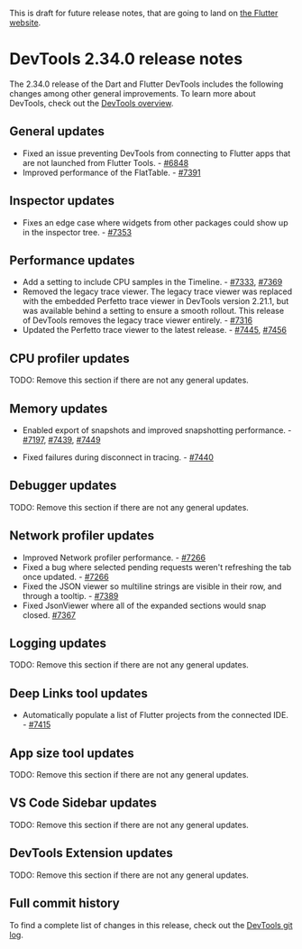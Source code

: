 This is draft for future release notes, that are going to land on
[the Flutter website](https://docs.flutter.dev/tools/devtools/release-notes).

# DevTools 2.34.0 release notes

The 2.34.0 release of the Dart and Flutter DevTools
includes the following changes among other general improvements.
To learn more about DevTools, check out the
[DevTools overview]({{site.url}}/tools/devtools/overview).

## General updates

* Fixed an issue preventing DevTools from connecting to Flutter apps that are not
launched from Flutter Tools. - [#6848](https://github.com/flutter/devtools/issues/6848)
* Improved performance of the FlatTable. -
  [#7391](https://github.com/flutter/devtools/pull/7391)

## Inspector updates

- Fixes an edge case where widgets from other packages could show up in the inspector
  tree. - [#7353](https://github.com/flutter/devtools/pull/7353)

## Performance updates
* Add a setting to include CPU samples in the Timeline. - [#7333](https://github.com/flutter/devtools/pull/7333), [#7369](https://github.com/flutter/devtools/pull/7369)
* Removed the legacy trace viewer. The legacy trace viewer was replaced with the
embedded Perfetto trace viewer in DevTools version 2.21.1, but was available
behind a setting to ensure a smooth rollout. This release of DevTools removes
the legacy trace viewer entirely. - [#7316](https://github.com/flutter/devtools/pull/7316)
* Updated the Perfetto trace viewer to the latest release. - [#7445](https://github.com/flutter/devtools/pull/7445),
[#7456](https://github.com/flutter/devtools/pull/7456)

## CPU profiler updates

TODO: Remove this section if there are not any general updates.

## Memory updates

* Enabled export of snapshots and improved snapshotting
performance. - [#7197](https://github.com/flutter/devtools/pull/7197), [#7439](https://github.com/flutter/devtools/pull/7439), [#7449](https://github.com/flutter/devtools/pull/7449)

* Fixed failures during disconnect in tracing. - [#7440](https://github.com/flutter/devtools/pull/7440)

## Debugger updates

TODO: Remove this section if there are not any general updates.

## Network profiler updates

* Improved Network profiler performance. - [#7266](https://github.com/flutter/devtools/pull/7266)
* Fixed a bug where selected pending requests weren't refreshing the tab once updated. - [#7266](https://github.com/flutter/devtools/pull/7266)
* Fixed the JSON viewer so multiline strings are visible in their row, and
  through a tooltip. - [#7389](https://github.com/flutter/devtools/pull/7389)
* Fixed JsonViewer where all of the expanded sections would snap closed. [#7367](https://github.com/flutter/devtools/pull/7367)

## Logging updates

TODO: Remove this section if there are not any general updates.

## Deep Links tool updates

* Automatically populate a list of Flutter projects from the connected
IDE. - [#7415](https://github.com/flutter/devtools/pull/7415)

## App size tool updates

TODO: Remove this section if there are not any general updates.

## VS Code Sidebar updates

TODO: Remove this section if there are not any general updates.

## DevTools Extension updates

TODO: Remove this section if there are not any general updates.

## Full commit history

To find a complete list of changes in this release, check out the
[DevTools git log](https://github.com/flutter/devtools/tree/v2.34.0).
